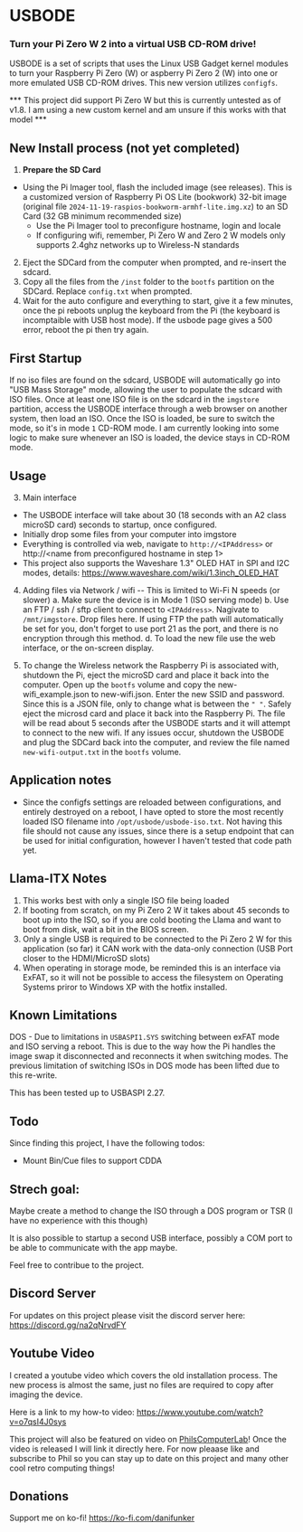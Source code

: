 # USBODE

### Turn your Pi Zero W 2 into a virtual USB CD-ROM drive!

USBODE is a set of scripts that uses the Linux USB Gadget kernel modules to turn your Raspberry Pi Zero (W) or aspberry Pi Zero 2 (W) into one or more emulated USB CD-ROM drives. This new version utilizes `configfs`.

*** This project did support Pi Zero W but this is currently untested as of v1.8. I am using a new custom kernel and am unsure if this works with that model ***

## New Install process (not yet completed)
1. **Prepare the SD Card**
-   Using the Pi Imager tool, flash the included image (see releases). This is a customized version of Raspberry Pi OS Lite (bookwork) 32-bit image (original file `2024-11-19-raspios-bookworm-armhf-lite.img.xz`) to an SD Card (32 GB minimum recommended size) 
    -   Use the Pi Imager tool to preconfigure hostname, login and locale
    -   If configuring wifi, remember, Pi Zero W and Zero 2 W models only supports 2.4ghz networks up to Wireless-N standards
2. Eject the SDCard from the computer when prompted, and re-insert the sdcard.
3. Copy all the files from the `/inst` folder to the `bootfs` partition on the SDCard. Replace `config.txt` when prompted.
6. Wait for the auto configure and everything to start, give it a few minutes, once the pi reboots unplug the keyboard from the Pi (the keyboard is incomptaible with USB host mode). If the usbode page gives a 500 error, reboot the pi then try again.

## First Startup
If no iso files are found on the sdcard, USBODE will automatically go into "USB Mass Storage" mode, allowing the user to populate the sdcard with ISO files. Once at least one ISO file is on the sdcard in the `imgstore` partition, access the USBODE interface through a web browser on another system, then load an ISO. Once the ISO is loaded, be sure to switch the mode, so it's in mode `1` CD-ROM mode. I am currently looking into some logic to make sure whenever an ISO is loaded, the device stays in CD-ROM mode.

## Usage
3. Main interface

-  The USBODE interface will take about 30 (18 seconds with an A2 class microSD card) seconds to startup, once configured.
-  Initially drop some files from your computer into imgstore
-  Everything is controlled via web, navigate to `http://<IPAddress>` or http://<name from preconfigured hostname in step 1>
-  This project also supports the Waveshare 1.3" OLED HAT in SPI and I2C modes, details: https://www.waveshare.com/wiki/1.3inch_OLED_HAT

4. Adding files via Network / wifi  -- This is limited to Wi-Fi N speeds (or slower)
   a. Make sure the device is in Mode 1 (ISO serving mode)
   b. Use an FTP / ssh / sftp client to connect to `<IPAddress>`. Nagivate to `/mnt/imgstore`. Drop files here. If using FTP the path will automatically be set for you, don't forget to use port 21 as the port, and there is no encryption through this method.
   d. To load the new file use the web interface, or the on-screen display.

5. To change the Wireless network the Raspberry Pi is associated with, shutdown the Pi, eject the microSD card and place it back into the computer. Open up the `bootfs` volume and copy the new-wifi_example.json to new-wifi.json. Enter the new SSID and password. Since this is a JSON file, only to change what is between the `" "`. Safely eject the microsd card and place it back into the Raspberry Pi. The file will be read about 5 seconds after the USBODE starts and it will attempt to connect to the new wifi. If any issues occur, shutdown the USBODE and plug the SDCard back into the computer, and review the file named `new-wifi-output.txt` in the `bootfs` volume.

## Application notes
* Since the configfs settings are reloaded between configurations, and entirely destroyed on a reboot, I have opted to store the most recently loaded ISO filename into `/opt/usbode/usbode-iso.txt`. Not having this file should not cause any issues, since there is a setup endpoint that can be used for initial configuration, however I haven't tested that code path yet.

## Llama-ITX Notes
1. This works best with only a single ISO file being loaded
2. If booting from scratch, on my Pi Zero 2 W it takes about 45 seconds to boot up into the ISO, so if you are cold booting the Llama and want to boot from disk, wait a bit in the BIOS screen. 
3. Only a single USB is required to be connected to the Pi Zero 2 W for this application (so far) it CAN work with the data-only connection (USB Port closer to the HDMI/MicroSD slots)
4. When operating in storage mode, be reminded this is an interface via ExFAT, so it will not be possible to access the filesystem on Operating Systems priror to Windows XP with the hotfix installed.


## Known Limitations
DOS - Due to limitations in `USBASPI1.SYS` switching between exFAT mode and ISO serving a reboot. This is due to the way how the Pi handles the image swap it disconnected and reconnects it when switching modes. The previous limitation of switching ISOs in DOS mode has been lifted due to this re-write.

This has been tested up to USBASPI 2.27.

## Todo
Since finding this project, I have the following todos:
- Mount Bin/Cue files to support CDDA 

## Strech goal:
Maybe create a method to change the ISO through a DOS program or TSR (I have no experience with this though)

It is also possible to startup a second USB interface, possibly a COM port to be able to communicate with the app maybe.

Feel free to contribue to the project.

## Discord Server
For updates on this project please visit the discord server here: https://discord.gg/na2qNrvdFY

## Youtube Video
I created a youtube video which covers the old installation process. The new process is almost the same, just no files are required to copy after imaging the device.

Here is a link to my how-to video: https://www.youtube.com/watch?v=o7qsI4J0sys

This project will also be featured on video on [PhilsComputerLab](https://www.youtube.com/channel/UCj9IJ2QvygoBJKSOnUgXIRA)! Once the video is released I will link it directly here. For now pleaase like and subscribe to Phil so you can stay up to date on this project and many other cool retro computing things!

## Donations

Support me on ko-fi!
https://ko-fi.com/danifunker
